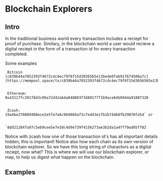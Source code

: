 # Blockchain Explorers

## Intro

In the traditional business world every transaction includes a reciept for proof of purchase. Similary, in the blockchain world a user would recieve a digital reciept in the form of a transaction id for every transaction completed.

  Some examples
  
     Bitcoin [c839b44a7052393f4672cdc4ec79f8f15d3036565e13bede0fab91f674506a7c](https://mempool.space/tx/c839b44a7052393f4672cdc4ec79f8f15d3036565e13bede0fab91f674506a7c)
    
    
     Ethereum: 0x43117fc201f8d3c09a72d42ab4a048003f348917771b9ace64b8944a91807320
    
    
     Zcash: 19a4be270089490ece2e5fe7a6c9b9804af3c7ed43e1fb1b744b0fb29070fa5d` or 
    
              `8dd212847a97c5eb9cee5e7e58c4d9e739f4156273ae3b2da1a4ff79ad95ff82

Notice with zcash how one of those transaction id's has all important details hidden, this is important! Notice also how each chain as its own version of blockchain explorer. So we have this long string of charactors as a digital reciept, now what? This is where we will use our blockchain explorer, or map, to help us digest what happen on the blockchain.

## Examples

